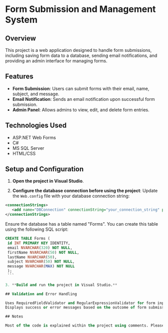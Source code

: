 # Form Submission and Management System

## Overview

This project is a web application designed to handle form submissions, including saving form data to a database, sending email notifications, and providing an admin interface for managing forms.

## Features

- **Form Submission**: Users can submit forms with their email, name, subject, and message.
- **Email Notification**: Sends an email notification upon successful form submission.
- **Admin Panel**: Allows admins to view, edit, and delete form entries.

## Technologies Used

- ASP.NET Web Forms
- C#
- MS SQL Server
- HTML/CSS

## Setup and Configuration

1. **Open the project in Visual Studio**.

2. **Configure the database connection before using the project**:
Update the `Web.config` file with your database connection string:
```xml
<connectionStrings>
   <add name="DBConnection" connectionString="your_connection_string" providerName="System.Data.SqlClient" />
</connectionStrings>
```
   
Ensure the database has a table named "Forms".
You can create this table using the following SQL script:
   ```sql
   CREATE TABLE Forms (
    id INT PRIMARY KEY IDENTITY,
    email NVARCHAR(320) NOT NULL,
    firstName NVARCHAR(50) NOT NULL,
    lastName NVARCHAR(50),
    subject NVARCHAR(50) NOT NULL,
    message NVARCHAR(MAX) NOT NULL
	);
	```
	
3. **Build and run the project in Visual Studio.**

## Validation and Error Handling

Uses RequiredFieldValidator and RegularExpressionValidator for form input validation.
Displays success or error messages based on the outcome of form submissions and updates.

## Notes

Most of the code is explained within the project using comments. Please refer to the inline comments.


